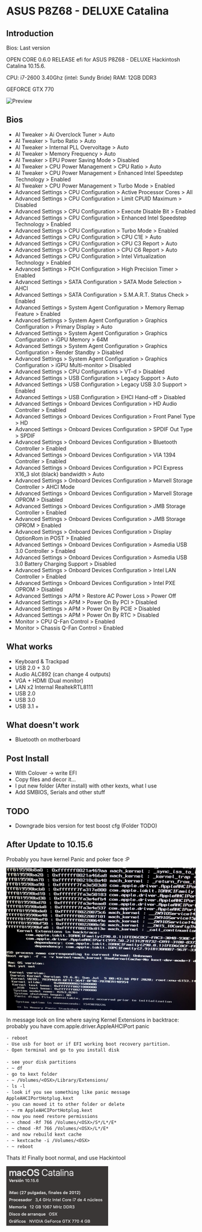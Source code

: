 # ASUS P8Z68 - DELUXE Catalina

## Introduction

Bios: Last version 

OPEN CORE 0.6.0 RELEASE efi for ASUS P8Z68 - DELUXE Hackintosh Catalina 10.15.6.

CPU: i7-2600 3.40Ghz (intel: Sundy Bride)
RAM: 12GB DDR3

GEFORCE GTX 770

![Preview](https://www.tonymacx86.com/data/attachments/282/282583-20d32b05bfa8b70f7f033e5570532cc0.jpg)

## Bios

* AI Tweaker > Ai Overclock Tuner > Auto
* AI Tweaker > Turbo Ratio > Auto
* AI Tweaker > Internal PLL Overvoltage > Auto
* AI Tweaker > Memory Frequency > Auto
* AI Tweaker > EPU Power Saving Mode > Disabled
* AI Tweaker > CPU Power Management > CPU Ratio > Auto
* AI Tweaker > CPU Power Management > Enhanced Intel Speedstep Technology > Enabled
* AI Tweaker > CPU Power Management > Turbo Mode > Enabled
* Advanced Settings > CPU Configuration > Active Processor Cores > All
* Advanced Settings > CPU Configuration > Limit CPUID Maximum > Disabled
* Advanced Settings > CPU Configuration > Execute Disable Bit > Enabled
* Advanced Settings > CPU Configuration > Enhanced Intel Speedstep Technology > Enabled
* Advanced Settings > CPU Configuration > Turbo Mode > Enabled
* Advanced Settings > CPU Configuration > CPU C1E > Auto
* Advanced Settings > CPU Configuration > CPU C3 Report > Auto
* Advanced Settings > CPU Configuration > CPU C6 Report > Auto
* Advanced Settings > CPU Configuration > Intel Virtualization Technology > Enabled
* Advanced Settings > PCH Configuration > High Precision Timer > Enabled
* Advanced Settings > SATA Configuration > SATA Mode Selection > AHCI
* Advanced Settings > SATA Configuration > S.M.A.R.T. Status Check > Enabled
* Advanced Settings > System Agent Configuration > Memory Remap Feature > Enabled
* Advanced Settings > System Agent Configuration > Graphics Configuration > Primary Display > Auto
* Advanced Settings > System Agent Configuration > Graphics Configuration > iGPU Memory > 64M
* Advanced Settings > System Agent Configuration > Graphics Configuration > Render Standby > Disabled
* Advanced Settings > System Agent Configuration > Graphics Configuration > iGPU Multi-monitor > Disabled
* Advanced Settings > CPU Configurations > VT-d > Disabled
* Advanced Settings > USB Configuration > Legacy Support > Auto
* Advanced Settings > USB Configuration > Legacy USB 3.0 Support > Enabled
* Advanced Settings > USB Configuration > EHCI Hand-off > Disabled
* Advanced Settings > Onboard Devices Configuration > HD Audio Controller > Enabled
* Advanced Settings > Onboard Devices Configuration > Front Panel Type > HD
* Advanced Settings > Onboard Devices Configuration > SPDIF Out Type > SPDIF
* Advanced Settings > Onboard Devices Configuration > Bluetooth Controller > Enabled
* Advanced Settings > Onboard Devices Configuration > VIA 1394 Controller > Enabled
* Advanced Settings > Onboard Devices Configuration > PCI Express X16_3 slot (black) bandwidth > Auto
* Advanced Settings > Onboard Devices Configuration > Marvell Storage Controller > AHCI Mode
* Advanced Settings > Onboard Devices Configuration > Marvell Storage OPROM > Disabled
* Advanced Settings > Onboard Devices Configuration > JMB Storage Controller > Enabled
* Advanced Settings > Onboard Devices Configuration > JMB Storage OPROM > Enabled
* Advanced Settings > Onboard Devices Configuration > Display OptionRom in POST > Enabled
* Advanced Settings > Onboard Devices Configuration > Asmedia USB 3.0 Controller > Enabled
* Advanced Settings > Onboard Devices Configuration > Asmedia USB 3.0 Battery Charging Support > Disabled
* Advanced Settings > Onboard Devices Configuration > Intel LAN Controller > Enabled
* Advanced Settings > Onboard Devices Configuration > Intel PXE OPROM > Disabled
* Advanced Settings > APM > Restore AC Power Loss > Power Off
* Advanced Settings > APM > Power On By PCI > Disabled
* Advanced Settings > APM > Power On By PCIE > Disabled
* Advanced Settings > APM > Power On By RTC > Disabled
* Monitor > CPU Q-Fan Control > Enabled
* Monitor > Chassis Q-Fan Control > Enabled


## What works

- Keyboard & Trackpad
- USB 2.0 + 3.0
- Audio ALC892 (can change 4 outputs)
- VGA + HDMI (Dual monitor)
- LAN x2 Internal RealtekRTL8111
- USB 2.0
- USB 3.0
- USB 3.1 +

## What doesn't work

- Bluetooth on motherboard

## Post Install

- With Colover -> write EFI
- Copy files and decor it...
- I put new folder (After install) with other kexts, what I use
- Add SMBIOS, Serials and other stuff

## TODO

- Downgrade bios version for test boost cfg (Folder TODO)


## After Update to 10.15.6

Probably you have kernel Panic and poker face :P

![Screenshot](images/IMG_3986.jpg)

In message look on line where saying Kernel Extensions in backtrace:
	probably you have com.apple.driver.AppleAHCIPort panic
	
	- reboot
	- Use usb for boot or if EFI working boot recovery partition.
	- Open terminal and go to you install disk
	
	- see your disk partitions
	- ~ df
	- go to kext folder
	- ~ /Volumes/<OSX>/Library/Extensions/
	- ls -l
	- look if you see something like panic message AppleAHCIPortHotplug.kext
	- you can moved it to other folder or delete
	- ~ rm AppleAHCIPortHotplug.kext
	- now you need restore permissions
	- ~ chmod -Rf 766 /Volumes/<OSX>/S*/L*/E*
	- ~ chmod -Rf 766 /Volumes/<OSX>/L*/E*
	- and now rebuild kext cache
	- ~ kextcache -i /Volumes/<OSX>
	- ~ reboot
	
Thats it!
Finally boot normal, and use Hackintool

![Screenshot](images/catalina10156.png)



